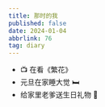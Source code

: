 ```yaml
---
title: 那时的我
published: false
date: 2024-01-04
abbrlink: 76
tag: diary
---
```


- 📺 在看《繁花》
- 元旦在家睡大觉 🛏️
- 给家里老爹送生日礼物 🎁

